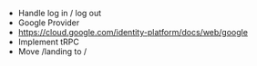- Handle log in / log out
- Google Provider
- https://cloud.google.com/identity-platform/docs/web/google
- Implement tRPC
- Move /landing to /
